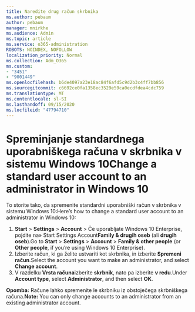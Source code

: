```yaml
---
title: Naredite drug račun skrbnika
ms.author: pebaum
author: pebaum
manager: mnirkhe
ms.audience: Admin
ms.topic: article
ms.service: o365-administration
ROBOTS: NOINDEX, NOFOLLOW
localization_priority: Normal
ms.collection: Adm_O365
ms.custom:
- "3451"
- "9001449"
ms.openlocfilehash: b6de4097a23e18ac84f6afd5c9d2b3c4ff7bb856
ms.sourcegitcommit: c6692ce0fa1358ec3529e59ca0ecdfdea4cdc759
ms.translationtype: MT
ms.contentlocale: sl-SI
ms.lasthandoff: 09/15/2020
ms.locfileid: "47794710"
---
```

# <a name="change-a-standard-user-account-to-an-administrator-in-windows-10"></a><span data-ttu-id="ca11d-102">Spreminjanje standardnega uporabniškega računa v skrbnika v sistemu Windows 10</span><span class="sxs-lookup"><span data-stu-id="ca11d-102">Change a standard user account to an administrator in Windows 10</span></span>

<span data-ttu-id="ca11d-103">To storite tako, da spremenite standardni uporabniški račun v skrbnika v sistemu Windows 10:</span><span class="sxs-lookup"><span data-stu-id="ca11d-103">Here’s how to change a standard user account to an administrator in Windows 10:</span></span>

1. <span data-ttu-id="ca11d-104">**Start**  >  **Settings**  >  **Account**  >  Če uporabljate Windows 10 Enterprise, pojdite na» Start Settings Account**Family & drugih oseb** (ali **drugih oseb**).</span><span class="sxs-lookup"><span data-stu-id="ca11d-104">Go to **Start** > **Settings** > **Account** > **Family & other people** (or **Other people**, if you’re using Windows 10 Enterprise).</span></span>
2. <span data-ttu-id="ca11d-105">Izberite račun, ki ga želite ustvariti kot skrbnika, in izberite **Spremeni račun**.</span><span class="sxs-lookup"><span data-stu-id="ca11d-105">Select the account you want to make an administrator, and select **Change account**.</span></span>
3. <span data-ttu-id="ca11d-106">V razdelku **Vrsta računa**izberite **skrbnik**, nato pa izberite **v redu**.</span><span class="sxs-lookup"><span data-stu-id="ca11d-106">Under **Account type**, select **Administrator**, and then select **OK**.</span></span>

<span data-ttu-id="ca11d-107">**Opomba:** Račune lahko spremenite le skrbniku iz obstoječega skrbniškega računa.</span><span class="sxs-lookup"><span data-stu-id="ca11d-107">**Note:** You can only change accounts to an administrator from an existing administrator account.</span></span>